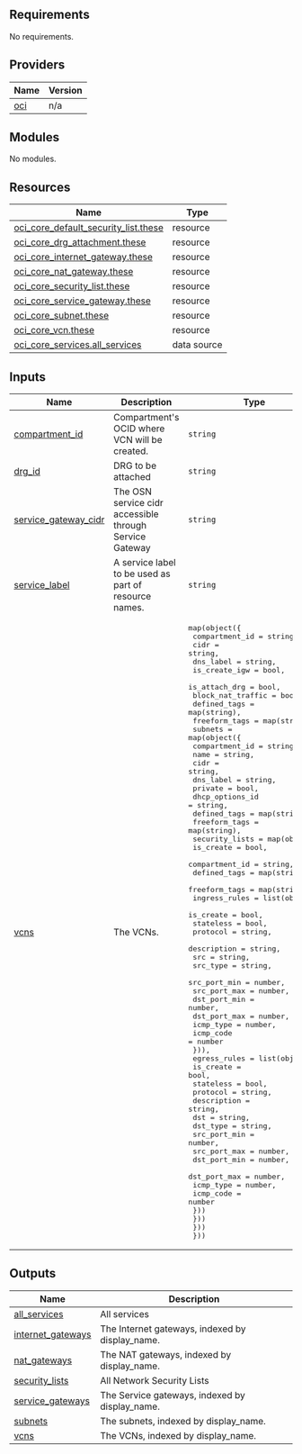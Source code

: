 <!-- BEGIN_TF_DOCS -->
## Requirements

No requirements.

## Providers

| Name | Version |
|------|---------|
| <a name="provider_oci"></a> [oci](#provider\_oci) | n/a |

## Modules

No modules.

## Resources

| Name | Type |
|------|------|
| [oci_core_default_security_list.these](https://registry.terraform.io/providers/oracle/oci/latest/docs/resources/core_default_security_list) | resource |
| [oci_core_drg_attachment.these](https://registry.terraform.io/providers/oracle/oci/latest/docs/resources/core_drg_attachment) | resource |
| [oci_core_internet_gateway.these](https://registry.terraform.io/providers/oracle/oci/latest/docs/resources/core_internet_gateway) | resource |
| [oci_core_nat_gateway.these](https://registry.terraform.io/providers/oracle/oci/latest/docs/resources/core_nat_gateway) | resource |
| [oci_core_security_list.these](https://registry.terraform.io/providers/oracle/oci/latest/docs/resources/core_security_list) | resource |
| [oci_core_service_gateway.these](https://registry.terraform.io/providers/oracle/oci/latest/docs/resources/core_service_gateway) | resource |
| [oci_core_subnet.these](https://registry.terraform.io/providers/oracle/oci/latest/docs/resources/core_subnet) | resource |
| [oci_core_vcn.these](https://registry.terraform.io/providers/oracle/oci/latest/docs/resources/core_vcn) | resource |
| [oci_core_services.all_services](https://registry.terraform.io/providers/oracle/oci/latest/docs/data-sources/core_services) | data source |

## Inputs

| Name | Description | Type | Default | Required |
|------|-------------|------|---------|:--------:|
| <a name="input_compartment_id"></a> [compartment\_id](#input\_compartment\_id) | Compartment's OCID where VCN will be created. | `string` | n/a | yes |
| <a name="input_drg_id"></a> [drg\_id](#input\_drg\_id) | DRG to be attached | `string` | `null` | no |
| <a name="input_service_gateway_cidr"></a> [service\_gateway\_cidr](#input\_service\_gateway\_cidr) | The OSN service cidr accessible through Service Gateway | `string` | n/a | yes |
| <a name="input_service_label"></a> [service\_label](#input\_service\_label) | A service label to be used as part of resource names. | `string` | n/a | yes |
| <a name="input_vcns"></a> [vcns](#input\_vcns) | The VCNs. | <pre>map(object({<br>    compartment_id    = string,<br>    cidr              = string,<br>    dns_label         = string,<br>    is_create_igw     = bool,<br>    is_attach_drg     = bool,<br>    block_nat_traffic = bool,<br>    defined_tags      = map(string),<br>    freeform_tags     = map(string),<br>    subnets = map(object({<br>      compartment_id  = string,<br>      name            = string,<br>      cidr            = string,<br>      dns_label       = string,<br>      private         = bool,<br>      dhcp_options_id = string,<br>      defined_tags    = map(string),<br>      freeform_tags   = map(string),<br>      security_lists = map(object({<br>        is_create      = bool,<br>        compartment_id = string,<br>        defined_tags   = map(string),<br>        freeform_tags  = map(string),<br>        ingress_rules = list(object({<br>          is_create    = bool,<br>          stateless    = bool,<br>          protocol     = string,<br>          description  = string,<br>          src          = string,<br>          src_type     = string,<br>          src_port_min = number,<br>          src_port_max = number,<br>          dst_port_min = number,<br>          dst_port_max = number,<br>          icmp_type    = number,<br>          icmp_code    = number<br>        })),<br>        egress_rules = list(object({<br>          is_create    = bool,<br>          stateless    = bool,<br>          protocol     = string,<br>          description  = string,<br>          dst          = string,<br>          dst_type     = string,<br>          src_port_min = number,<br>          src_port_max = number,<br>          dst_port_min = number,<br>          dst_port_max = number,<br>          icmp_type    = number,<br>          icmp_code    = number<br>        }))<br>      }))<br>    }))<br>  }))</pre> | n/a | yes |

## Outputs

| Name | Description |
|------|-------------|
| <a name="output_all_services"></a> [all\_services](#output\_all\_services) | All services |
| <a name="output_internet_gateways"></a> [internet\_gateways](#output\_internet\_gateways) | The Internet gateways, indexed by display\_name. |
| <a name="output_nat_gateways"></a> [nat\_gateways](#output\_nat\_gateways) | The NAT gateways, indexed by display\_name. |
| <a name="output_security_lists"></a> [security\_lists](#output\_security\_lists) | All Network Security Lists |
| <a name="output_service_gateways"></a> [service\_gateways](#output\_service\_gateways) | The Service gateways, indexed by display\_name. |
| <a name="output_subnets"></a> [subnets](#output\_subnets) | The subnets, indexed by display\_name. |
| <a name="output_vcns"></a> [vcns](#output\_vcns) | The VCNs, indexed by display\_name. |
<!-- END_TF_DOCS -->